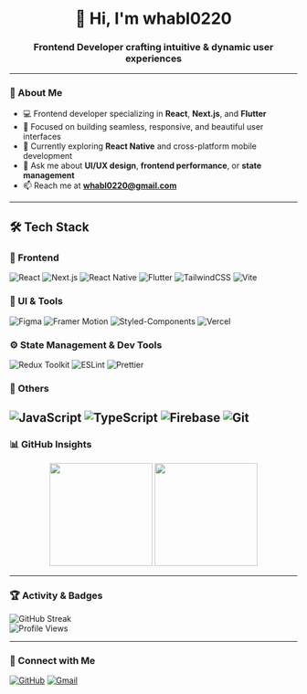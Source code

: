 <h1 align="center">🎨 Hi, I'm whabl0220</h1>
<h3 align="center">Frontend Developer crafting intuitive & dynamic user experiences</h3>

---

### 👋 About Me

- 💻 Frontend developer specializing in **React**, **Next.js**, and **Flutter**
- 🎯 Focused on building seamless, responsive, and beautiful user interfaces
- 🌱 Currently exploring **React Native** and cross-platform mobile development
- 💬 Ask me about **UI/UX design**, **frontend performance**, or **state management**
- 📫 Reach me at **whabl0220@gmail.com**

---

## 🛠️ Tech Stack

### 💜 Frontend
![React](https://img.shields.io/badge/React-20232A?style=for-the-badge&logo=react&logoColor=61DAFB)
![Next.js](https://img.shields.io/badge/Next.js-000000?style=for-the-badge&logo=nextdotjs&logoColor=white)
![React Native](https://img.shields.io/badge/React_Native-61DAFB?style=for-the-badge&logo=react&logoColor=white)
![Flutter](https://img.shields.io/badge/Flutter-02569B?style=for-the-badge&logo=flutter&logoColor=white)
![TailwindCSS](https://img.shields.io/badge/TailwindCSS-06B6D4?style=for-the-badge&logo=tailwindcss&logoColor=white)
![Vite](https://img.shields.io/badge/Vite-646CFF?style=for-the-badge&logo=vite&logoColor=white)

### 🎨 UI & Tools
![Figma](https://img.shields.io/badge/Figma-F24E1E?style=for-the-badge&logo=figma&logoColor=white)
![Framer Motion](https://img.shields.io/badge/Framer%20Motion-0055FF?style=for-the-badge&logo=framer&logoColor=white)
![Styled-Components](https://img.shields.io/badge/Styled--Components-DB7093?style=for-the-badge&logo=styled-components&logoColor=white)
![Vercel](https://img.shields.io/badge/Vercel-000000?style=for-the-badge&logo=vercel&logoColor=white)

### ⚙️ State Management & Dev Tools
![Redux Toolkit](https://img.shields.io/badge/Redux_Toolkit-764ABC?style=for-the-badge&logo=redux&logoColor=white)
![ESLint](https://img.shields.io/badge/ESLint-4B32C3?style=for-the-badge&logo=eslint&logoColor=white)
![Prettier](https://img.shields.io/badge/Prettier-F7B93E?style=for-the-badge&logo=prettier&logoColor=black)

### 🧩 Others
![JavaScript](https://img.shields.io/badge/JavaScript-F7DF1E?style=for-the-badge&logo=javascript&logoColor=black)
![TypeScript](https://img.shields.io/badge/TypeScript-3178C6?style=for-the-badge&logo=typescript&logoColor=white)
![Firebase](https://img.shields.io/badge/Firebase-FFCA28?style=for-the-badge&logo=firebase&logoColor=black)
![Git](https://img.shields.io/badge/Git-F05032?style=for-the-badge&logo=git&logoColor=white)
---

### 📊 GitHub Insights

<p align="center">
  <img height="180em" src="https://github-readme-stats.vercel.app/api?username=whabl0220&show_icons=true&theme=radical" />
  <img height="180em" src="https://github-readme-stats.vercel.app/api/top-langs/?username=whabl0220&layout=compact&theme=radical" />
</p>

---

### 🏆 Activity & Badges

![GitHub Streak](https://streak-stats.demolab.com?user=whabl0220&theme=radical&hide_border=true)  
![Profile Views](https://komarev.com/ghpvc/?username=whabl0220&label=Profile%20views&color=ff69b4&style=flat)

---

### 🤝 Connect with Me

[![GitHub](https://img.shields.io/badge/GitHub-181717?style=for-the-badge&logo=github&logoColor=white)](https://github.com/whabl0220)
[![Gmail](https://img.shields.io/badge/Gmail-D14836?style=for-the-badge&logo=gmail&logoColor=white)](mailto:whabl0220@gmail.com)
